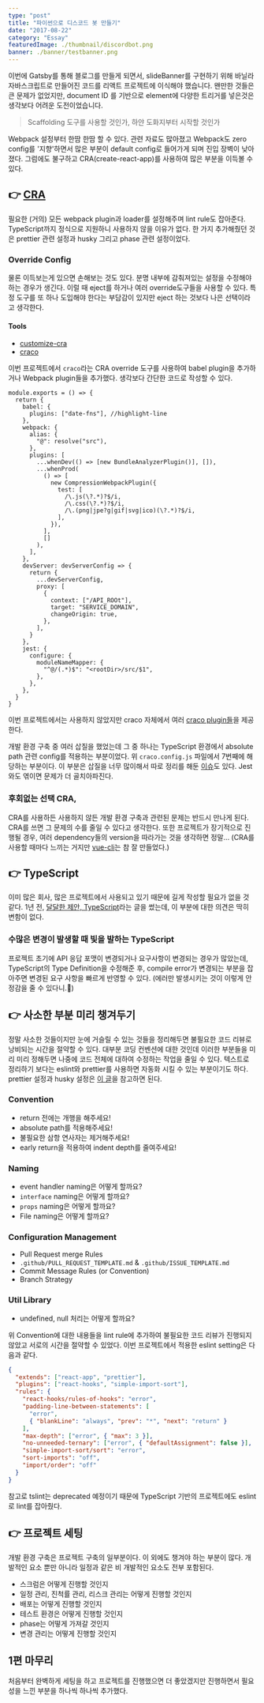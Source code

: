 ```yaml
---
type: "post"
title: "파이썬으로 디스코드 봇 만들기"
date: "2017-08-22"
category: "Essay"
featuredImage: ./thumbnail/discordbot.png
banner: ./banner/testbanner.png
---
```


이번에 Gatsby를 통해 블로그를 만들게 되면서, slideBanner를 구현하기 위해 바닐라 자바스크립트로 만들어진 코드를 리액트 프로젝트에 이식해야 했습니다. 왠만한 것들은 큰 문제가 없었지만, document ID 를 기반으로 element에 다양한 트리거를 넣은것은 생각보다 어려운 도전이었습니다.

> Scaffolding 도구를 사용할 것인가, 하얀 도화지부터 시작할 것인가

Webpack 설정부터 한땀 한땀 할 수 있다. 관련 자료도 많아졌고 Webpack도 zero config를 '지향'하면서 많은 부분이 default config로 들어가게 되며 진입 장벽이 낮아졌다. 그럼에도 불구하고 CRA(create-react-app)를 사용하여 많은 부분을 이득볼 수 있다.

## 👉 [CRA](<[https://github.com/facebook/create-react-app](https://github.com/facebook/create-react-app)>)

필요한 (거의) 모든 webpack plugin과 loader를 설정해주며 lint rule도 잡아준다. TypeScript까지 정식으로 지원하니 사용하지 않을 이유가 없다. 한 가지 추가해줬던 것은 prettier 관련 설정과 husky 그리고 phase 관련 설정이었다.

### Override Config

물론 이득보는게 있으면 손해보는 것도 있다. 분명 내부에 감춰져있는 설정을 수정해야 하는 경우가 생긴다. 이럴 때 eject를 하거나 여러 override도구들을 사용할 수 있다. 특정 도구를 또 하나 도입해야 한다는 부담감이 있지만 eject 하는 것보다 나은 선택이라고 생각한다.

#### Tools

- [customize-cra](https://github.com/arackaf/customize-cra)
- [craco](https://github.com/sharegate/craco)

이번 프로젝트에서 `craco`라는 CRA override 도구를 사용하여 babel plugin을 추가하거나 Webpack plugin들을 추가했다. 생각보다 간단한 코드로 작성할 수 있다.

```javascript{100}
module.exports = () => {
  return {
    babel: {
      plugins: ["date-fns"], //highlight-line
    },
    webpack: {
      alias: {
        "@": resolve("src"),
      },
      plugins: [
        ...whenDev(() => [new BundleAnalyzerPlugin()], []),
        ...whenProd(
          () => [
            new CompressionWebpackPlugin({
              test: [
                /\.js(\?.*)?$/i,
                /\.css(\?.*)?$/i,
                /\.(png|jpe?g|gif|svg|ico)(\?.*)?$/i,
              ],
            }),
          ],
          []
        ),
      ],
    },
    devServer: devServerConfig => {
      return {
        ...devServerConfig,
        proxy: [
          {
            context: ["/API_ROOt"],
            target: "SERVICE_DOMAIN",
            changeOrigin: true,
          },
        ],
      }
    },
    jest: {
      configure: {
        moduleNameMapper: {
          "^@/(.*)$": "<rootDir>/src/$1",
        },
      },
    },
  }
}
```

이번 프로젝트에서는 사용하지 않았지만 craco 자체에서 여러 [craco plugin들](https://github.com/sharegate/craco/tree/master/recipes)을 제공한다.

개발 환경 구축 중 여러 삽질을 했었는데 그 중 하나는 TypeScript 환경에서 absolute path 관련 config를 적용하는 부분이었다. 위 `craco.config.js` 파일에서 7번째에 해당하는 부분이다. 이 부분은 삽질을 너무 많이해서 따로 정리를 해둔 [이슈](https://github.com/JaeYeopHan/tip-archive/issues/60)도 있다. Jest와도 엮이면 문제가 더 골치아파진다.

### 후회없는 선택 CRA,

CRA를 사용하든 사용하지 않든 개발 환경 구축과 관련된 문제는 반드시 만나게 된다. CRA를 쓰면 그 문제의 수를 줄일 수 있다고 생각한다. 또한 프로젝트가 장기적으로 진행될 경우, 여러 dependency들의 version을 따라가는 것을 생각하면 정말... (CRA를 사용할 때마다 느끼는 거지만 [vue-cli](https://github.com/vuejs/vue-cli)는 참 잘 만들었다.)

## 👉 TypeScript

이미 많은 회사, 많은 프로젝트에서 사용되고 있기 때문에 길게 작성할 필요가 없을 것 같다. 1년 전, [달달한 제안, TypeScript](https://jbee.io/typescript/you_might_need_typescript/)라는 글을 썼는데, 이 부분에 대한 의견은 딱히 변함이 없다.

### 수많은 변경이 발생할 때 빛을 발하는 TypeScript

프로젝트 초기에 API 응답 포맷이 변경되거나 요구사항이 변경되는 경우가 많았는데, TypeScript의 Type Definition을 수정해준 후, compile error가 변경되는 부분을 잡아주면 변경된 요구 사항을 빠르게 반영할 수 있다. (에러만 발생시키는 것이 이렇게 안정감을 줄 수 있다니.🤔)

## 👉 사소한 부분 미리 챙겨두기

정말 사소한 것들이지만 눈에 거슬릴 수 있는 것들을 정리해두면 불필요한 코드 리뷰로 낭비되는 시간을 절약할 수 있다. 대부분 코딩 컨벤션에 대한 것인데 이러한 부분들을 미리 미리 정해두면 나중에 코드 전체에 대하여 수정하는 작업을 줄일 수 있다. 텍스트로 정리하기 보다는 eslint와 prettier를 사용하면 자동화 시킬 수 있는 부분이기도 하다. prettier 설정과 husky 설정은 [이 글](https://jbee.io/web/formatting-code-automatically/)을 참고하면 된다.

### Convention

- return 전에는 개행을 해주세요!
- absolute path를 적용해주세요!
- 불필요한 삼항 연사자는 제거해주세요!
- early return을 적용하여 indent depth를 줄여주세요!

### Naming

- event handler naming은 어떻게 할까요?
- `interface` naming은 어떻게 할까요?
- `props` naming은 어떻게 할까요?
- File naming은 어떻게 할까요?

### Configuration Management

- Pull Request merge Rules
- `.github/PULL_REQUEST_TEMPLATE.md` & `.github/ISSUE_TEMPLATE.md`
- Commit Message Rules (or Convention)
- Branch Strategy

### Util Library

- undefined, null 처리는 어떻게 할까요?

위 Convention에 대한 내용들을 lint rule에 추가하여 불필요한 코드 리뷰가 진행되지 않았고 서로의 시간을 절약할 수 있었다. 이번 프로젝트에서 적용한 eslint setting은 다음과 같다.

```json
{
  "extends": ["react-app", "prettier"],
  "plugins": ["react-hooks", "simple-import-sort"],
  "rules": {
    "react-hooks/rules-of-hooks": "error",
    "padding-line-between-statements": [
      "error",
      { "blankLine": "always", "prev": "*", "next": "return" }
    ],
    "max-depth": ["error", { "max": 3 }],
    "no-unneeded-ternary": ["error", { "defaultAssignment": false }],
    "simple-import-sort/sort": "error",
    "sort-imports": "off",
    "import/order": "off"
  }
}
```

참고로 tslint는 deprecated 예정이기 때문에 TypeScript 기반의 프로젝트에도 eslint로 lint를 잡아줬다.

## 👉 프로젝트 세팅

개발 환경 구축은 프로젝트 구축의 일부분이다. 이 외에도 챙겨야 하는 부분이 많다. 개발적인 요소 뿐만 아니라 일정과 같은 비 개발적인 요소도 전부 포함된다.

- 스크럼은 어떻게 진행할 것인지
- 일정 관리, 진척률 관리, 리스크 관리는 어떻게 진행할 것인지
- 배포는 어떻게 진행할 것인지
- 테스트 환경은 어떻게 진행할 것인지
- phase는 어떻게 가져갈 것인지
- 변경 관리는 어떻게 진행할 것인지

## 1편 마무리

처음부터 완벽하게 세팅을 하고 프로젝트를 진행했으면 더 좋았겠지만 진행하면서 필요성을 느낀 부분을 하나씩 하나씩 추가했다.

